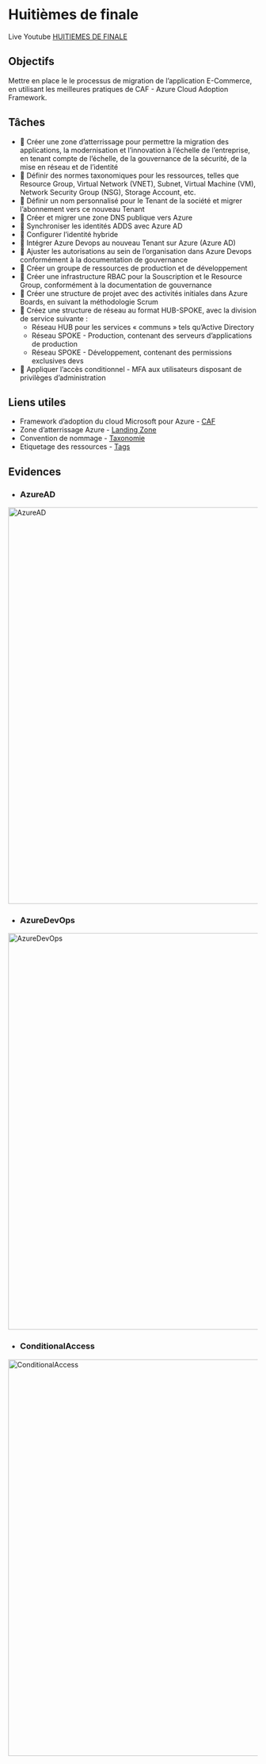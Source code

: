 # Huitièmes de finale

Live Youtube [HUITIEMES DE FINALE](https://youtu.be/Z1bbaqj7ka0)

## **Objectifs**

Mettre en place le le processus de migration de l’application E-Commerce, en utilisant les meilleures pratiques de CAF - Azure Cloud Adoption Framework.

## **Tâches**

- 📝 Créer une zone d’atterrissage pour permettre la migration des applications, la modernisation et l’innovation à l’échelle de l’entreprise, en tenant compte de l’échelle, de la gouvernance de la sécurité, de la mise en réseau et de l’identité
- 📝 Définir des normes taxonomiques pour les ressources, telles que Resource Group, Virtual Network (VNET), Subnet, Virtual Machine (VM), Network Security Group (NSG), Storage Account, etc. 
- 📝 Définir un nom personnalisé pour le Tenant de la société et migrer l’abonnement vers ce nouveau Tenant 
- 📝 Créer et migrer une zone DNS publique vers Azure
- 📝 Synchroniser les identités ADDS avec Azure AD
- 📝 Configurer l’identité hybride
- 📝 Intégrer Azure Devops au nouveau Tenant sur Azure  (Azure AD)
- 📝 Ajuster les autorisations au sein de l’organisation dans Azure Devops conformément à la documentation de gouvernance
- 📝 Créer un groupe de ressources de production et de développement
- 📝 Créer une infrastructure RBAC pour la Souscription et le Resource Group, conformément à la documentation de gouvernance
- 📝 Créer une structure de projet avec des activités initiales dans Azure Boards, en suivant la méthodologie Scrum
- 📝 Créez une structure de réseau au format HUB-SPOKE, avec la division de service suivante : 
     - Réseau HUB pour les services « communs » tels qu’Active Directory
     - Réseau SPOKE - Production, contenant des serveurs d’applications de production
     - Réseau SPOKE - Développement, contenant des permissions exclusives devs
- 📝 Appliquer l’accès conditionnel - MFA aux utilisateurs disposant de privilèges d’administration

## **Liens utiles**

- Framework d’adoption du cloud Microsoft pour Azure - [CAF](https://learn.microsoft.com/fr-fr/azure/cloud-adoption-framework/)
- Zone d’atterrissage Azure - [Landing Zone](https://learn.microsoft.com/fr-fr/azure/cloud-adoption-framework/ready/landing-zone/)
- Convention de nommage - [Taxonomie](https://learn.microsoft.com/fr-fr/azure/cloud-adoption-framework/ready/azure-best-practices/resource-naming)
- Etiquetage des ressources - [Tags](https://learn.microsoft.com/fr-fr/azure/cloud-adoption-framework/decision-guides/resource-tagging/)

## **Evidences**

- ### AzureAD
<img width="836" alt="AzureAD" style="width:800px" src="https://user-images.githubusercontent.com/43493818/202009963-1fbe10f4-deaf-4820-8bde-edc05ddfd998.png">

- ### AzureDevOps
<img width="958" alt="AzureDevOps" style="width:800px" src="https://user-images.githubusercontent.com/43493818/202010032-3acb96dc-c5be-4f20-8888-75ff7f3d5110.png">

- ### ConditionalAccess
<img width="835" alt="ConditionalAccess" style="width:800px" src="https://user-images.githubusercontent.com/43493818/202010095-16929cd7-7a4a-4296-8fc2-df4cbf1ada6a.png">
